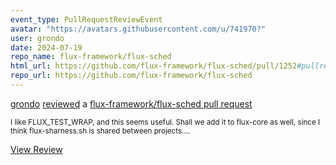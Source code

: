 ```yaml
---
event_type: PullRequestReviewEvent
avatar: "https://avatars.githubusercontent.com/u/741970?"
user: grondo
date: 2024-07-19
repo_name: flux-framework/flux-sched
html_url: https://github.com/flux-framework/flux-sched/pull/1252#pullrequestreview-2189264659
repo_url: https://github.com/flux-framework/flux-sched
---
```


<a href='https://github.com/grondo' target='_blank'>grondo</a> <a href='https://github.com/flux-framework/flux-sched/pull/1252#pullrequestreview-2189264659' target='_blank'>reviewed</a> a <a href='https://github.com/flux-framework/flux-sched/pull/1252' target='_blank'>flux-framework/flux-sched pull request</a>

<small>I like FLUX_TEST_WRAP, and this seems useful. Shall we add it to flux-core as well, since I think flux-sharness.sh is shared between projects....</small>

<a href='https://github.com/flux-framework/flux-sched/pull/1252#pullrequestreview-2189264659' target='_blank'>View Review</a>
